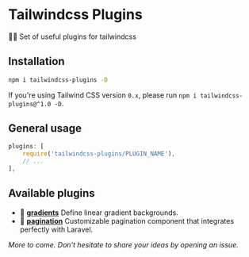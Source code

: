 # Tailwindcss Plugins
🔌🌊 Set of useful plugins for tailwindcss

## Installation

```bash
npm i tailwindcss-plugins -D
```

If you're using Tailwind CSS version `0.x`, please run `npm i tailwindcss-plugins@^1.0 -D`.

## General usage

```js
plugins: [
    require('tailwindcss-plugins/PLUGIN_NAME'),
    // ...
],
```

## Available plugins

- :rainbow: [**gradients**](gradients) Define linear gradient backgrounds.
- :open_book: [**pagination**](pagination) Customizable pagination component that integrates perfectly with Laravel.

*More to come. Don't hesitate to share your ideas by opening an issue.*
